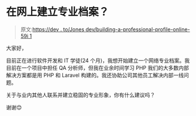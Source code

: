 # 在网上建立专业档案？

> 原文:[https://dev . to/Jones dev/building-a-professional-profile-online-59i 1](https://dev.to/jonesdev/building-a-professional-profile-online-59i1)

大家好，

目前正在进行软件开发和 IT 学徒(24 个月)，我想开始建立一个网络专业档案。我目前在一个项目中担任 QA 分析师，但我在业余时间学习 PHP 我们的大多数内部解决方案都是用 PHP 和 Laravel 构建的。我还协助公司其他员工解决内部一线问题。

关于与业内其他人联系并建立稳固的专业形象，你有什么建议吗？

谢谢😊